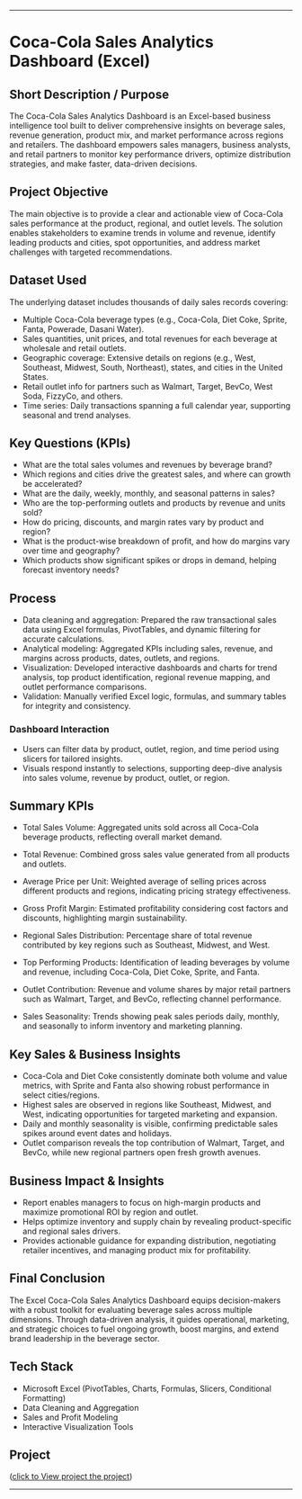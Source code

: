
***

# Coca-Cola Sales Analytics Dashboard (Excel)

## Short Description / Purpose

The Coca-Cola Sales Analytics Dashboard is an Excel-based business intelligence tool built to deliver comprehensive insights on beverage sales, revenue generation, product mix, and market performance across regions and retailers. The dashboard empowers sales managers, business analysts, and retail partners to monitor key performance drivers, optimize distribution strategies, and make faster, data-driven decisions.

## Project Objective

The main objective is to provide a clear and actionable view of Coca-Cola sales performance at the product, regional, and outlet levels. The solution enables stakeholders to examine trends in volume and revenue, identify leading products and cities, spot opportunities, and address market challenges with targeted recommendations.

## Dataset Used

The underlying dataset includes thousands of daily sales records covering:
- Multiple Coca-Cola beverage types (e.g., Coca-Cola, Diet Coke, Sprite, Fanta, Powerade, Dasani Water).
- Sales quantities, unit prices, and total revenues for each beverage at wholesale and retail outlets.
- Geographic coverage: Extensive details on regions (e.g., West, Southeast, Midwest, South, Northeast), states, and cities in the United States.
- Retail outlet info for partners such as Walmart, Target, BevCo, West Soda, FizzyCo, and others.
- Time series: Daily transactions spanning a full calendar year, supporting seasonal and trend analyses.

## Key Questions (KPIs)

- What are the total sales volumes and revenues by beverage brand?
- Which regions and cities drive the greatest sales, and where can growth be accelerated?
- What are the daily, weekly, monthly, and seasonal patterns in sales?
- Who are the top-performing outlets and products by revenue and units sold?
- How do pricing, discounts, and margin rates vary by product and region?
- What is the product-wise breakdown of profit, and how do margins vary over time and geography?
- Which products show significant spikes or drops in demand, helping forecast inventory needs?

## Process

- Data cleaning and aggregation: Prepared the raw transactional sales data using Excel formulas, PivotTables, and dynamic filtering for accurate calculations.
- Analytical modeling: Aggregated KPIs including sales, revenue, and margins across products, dates, outlets, and regions.
- Visualization: Developed interactive dashboards and charts for trend analysis, top product identification, regional revenue mapping, and outlet performance comparisons.
- Validation: Manually verified Excel logic, formulas, and summary tables for integrity and consistency.

### Dashboard Interaction

- Users can filter data by product, outlet, region, and time period using slicers for tailored insights.
- Visuals respond instantly to selections, supporting deep-dive analysis into sales volume, revenue by product, outlet, or region.

## Summary KPIs
- Total Sales Volume: Aggregated units sold across all Coca-Cola beverage products, reflecting overall market demand.

- Total Revenue: Combined gross sales value generated from all products and outlets.

- Average Price per Unit: Weighted average of selling prices across different products and regions, indicating pricing strategy effectiveness.

- Gross Profit Margin: Estimated profitability considering cost factors and discounts, highlighting margin sustainability.

- Regional Sales Distribution: Percentage share of total revenue contributed by key regions such as Southeast, Midwest, and West.

- Top Performing Products: Identification of leading beverages by volume and revenue, including Coca-Cola, Diet Coke, Sprite, and Fanta.

- Outlet Contribution: Revenue and volume shares by major retail partners such as Walmart, Target, and BevCo, reflecting channel performance.

- Sales Seasonality: Trends showing peak sales periods daily, monthly, and seasonally to inform inventory and marketing planning.

## Key Sales & Business Insights

- Coca-Cola and Diet Coke consistently dominate both volume and value metrics, with Sprite and Fanta also showing robust performance in select cities/regions.
- Highest sales are observed in regions like Southeast, Midwest, and West, indicating opportunities for targeted marketing and expansion.
- Daily and monthly seasonality is visible, confirming predictable sales spikes around event dates and holidays.
- Outlet comparison reveals the top contribution of Walmart, Target, and BevCo, while new regional partners open fresh growth avenues.

## Business Impact & Insights

- Report enables managers to focus on high-margin products and maximize promotional ROI by region and outlet.
- Helps optimize inventory and supply chain by revealing product-specific and regional sales drivers.
- Provides actionable guidance for expanding distribution, negotiating retailer incentives, and managing product mix for profitability.

## Final Conclusion

The Excel Coca-Cola Sales Analytics Dashboard equips decision-makers with a robust toolkit for evaluating beverage sales across multiple dimensions. Through data-driven analysis, it guides operational, marketing, and strategic choices to fuel ongoing growth, boost margins, and extend brand leadership in the beverage sector.

## Tech Stack

- Microsoft Excel (PivotTables, Charts, Formulas, Slicers, Conditional Formatting)
- Data Cleaning and Aggregation
- Sales and Profit Modeling
- Interactive Visualization Tools

## Project
([click to View project the project](https://github.com/akramaftab/Excel-Coca-cola-sales-project/blob/main/Excel%20Coca%20Cola%20Sales%20Dashboard.xlsx))
***
